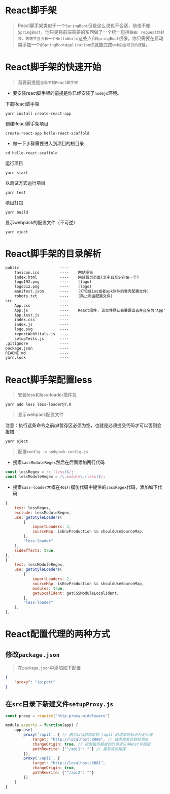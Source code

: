 # React脚手架

> React脚手架类似于一个`SpringBoot`但是这么说也不合适，他也不像`SpringBoot`，他只是将前端需要的东西做了一个统一包括`路由、request的封装，等等并且会有一个HelloWorld`这些点和`SpringBoot`很像，你只需要在启动类添加一个`@SpringBootApplication`你就能完成`web后台项目的搭建`。

# React脚手架的快速开始

> 首要前提是`全局下载React脚手架`

- 要安装react脚手架的前提是你已经安装了`nodejs`环境。

下载React脚手架

```shell
yarn install create-react-app
```

创建React脚手架项目

```shell
create-react-app hello-react-scaffold
```

- 做一下步骤需要进入到项目的根目录

```shell
cd hello-react-scaffold
```

运行项目

```shell
yarn start
```

以测试方式运行项目

```shell
yarn test
```

项目打包

```shell
yarn build
```

显示webpack的配置文件（不可逆）

```shell
yarn eject
```

# React脚手架的目录解析

```txt
public                  ----    
    favicon.ico         ----    网站图标
    index.html          ----    网站首页页面(至多且至少存在一个)
    logo192.png         ----    (logo)
    logo512.png         ----    (logo)
    manifest.json       ----    (打包成ios或者apk软件的套壳配置文件)
    robots.txt          ----    (防止爬虫配置文件)
src                     ----
    App.css             ----
    App.js              ----    React组件, 该文件默认会暴露出去并且名为'App'
    App.test.js         ----
    index.css           ----
    index.js            ----
    logo.svg            ----
    reportWebVitals.js  ----
    setupTests.js       ----
.gitignore              ----
package.json            ----
README.md               ----
yarn.lock               ----
```

# React脚手架配置less

> 安装less和less-loader插件包

```shell
yarn add less less-loader@7.0
```

> 显示webpack配置文件

注意：执行这条命令之前git暂存区必须为空，也就是必须提交代码才可以否则会报错

```shell
yarn eject
```

> 配置`config -> webpack.config.js`

- 搜索`sassModuleRegex`然后在后面添加两行代码

```javascript
const lessRegex = /\.(less)$/;
const lessModuleRegex = /\.module\.(less)$/;
```

- 搜索`sass-loader`大概在`461行`模仿代码中提供的`sassRegex`代码，添加如下代码

```javascript
{
    test: lessRegex,
    exclude: lessModuleRegex,
    use: getStyleLoaders(
        {
            importLoaders: 2,
            sourceMap: isEnvProduction && shouldUseSourceMap,
        },
        "less-loader"
    ),
    sideEffects: true,
},
{
    test: lessModuleRegex,
    use: getStyleLoaders(
        {
            importLoaders: 2,
            sourceMap: isEnvProduction && shouldUseSourceMap,
            modules: true,
            getLocalIdent: getCSSModuleLocalIdent,
        },
        "less-loader"
    ),
},
```

# React配置代理的两种方式

## 修改`package.json`

> 在`package.json`中添加如下配置

```json
{
    "proxy": "ip:port"
}
```

## 在`src`目录下新建文件`setupProxy.js`

```javascript
const proxy = require('http-proxy-middleware')

module.exports = function(app) {
    app.use(
        proxy('/api1', { // 遇见以当前指定的`/api1`的请求则标识为走代理
            target: "http://localhost:8080", // 请求转发的目标地址
            changeOrigin: true, // 控制服务器收到的请求头中Host字段值
            pathRewrite: {"^/api1": ""} // 重写请求路径
        }),
        proxy('/api1', {
            target: "http://localhost:8081",
            changeOrigin: true,
            pathRewrite: {"^/api2": ""}
        })
    )
}
```
